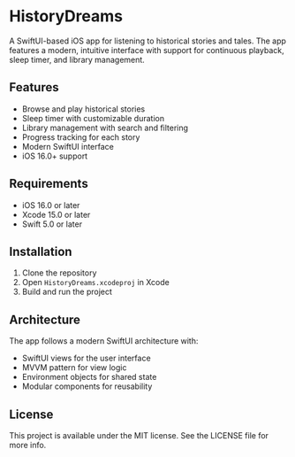 # HistoryDreams

A SwiftUI-based iOS app for listening to historical stories and tales. The app features a modern, intuitive interface with support for continuous playback, sleep timer, and library management.

## Features

- Browse and play historical stories
- Sleep timer with customizable duration
- Library management with search and filtering
- Progress tracking for each story
- Modern SwiftUI interface
- iOS 16.0+ support

## Requirements

- iOS 16.0 or later
- Xcode 15.0 or later
- Swift 5.0 or later

## Installation

1. Clone the repository
2. Open `HistoryDreams.xcodeproj` in Xcode
3. Build and run the project

## Architecture

The app follows a modern SwiftUI architecture with:

- SwiftUI views for the user interface
- MVVM pattern for view logic
- Environment objects for shared state
- Modular components for reusability

## License

This project is available under the MIT license. See the LICENSE file for more info. 